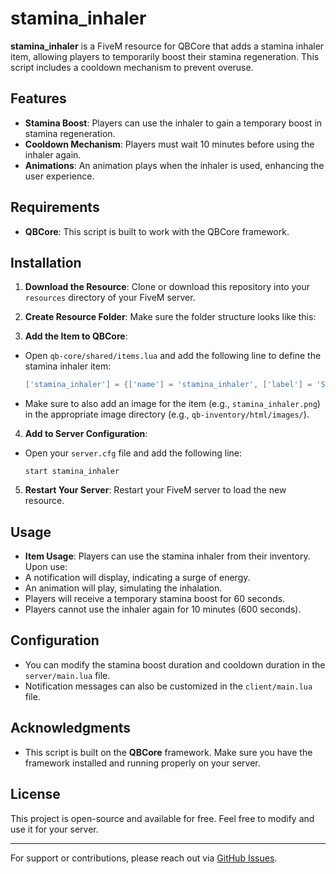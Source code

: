 # stamina_inhaler

**stamina_inhaler** is a FiveM resource for QBCore that adds a stamina inhaler item, allowing players to temporarily boost their stamina regeneration. This script includes a cooldown mechanism to prevent overuse.

## Features

- **Stamina Boost**: Players can use the inhaler to gain a temporary boost in stamina regeneration.
- **Cooldown Mechanism**: Players must wait 10 minutes before using the inhaler again.
- **Animations**: An animation plays when the inhaler is used, enhancing the user experience.

## Requirements

- **QBCore**: This script is built to work with the QBCore framework.
  
## Installation

1. **Download the Resource**: Clone or download this repository into your `resources` directory of your FiveM server.

2. **Create Resource Folder**: Make sure the folder structure looks like this:

3. **Add the Item to QBCore**:
- Open `qb-core/shared/items.lua` and add the following line to define the stamina inhaler item:
  ```lua
  ['stamina_inhaler'] = {['name'] = 'stamina_inhaler', ['label'] = 'Stamina Inhaler', ['weight'] = 100, ['type'] = 'item', ['image'] = 'stamina_inhaler.png', ['unique'] = false, ['useable'] = true, ['shouldClose'] = true, ['combinable'] = nil, ['consume'] = false, ['description'] = 'A special inhaler that boosts stamina.'},
  ```
- Make sure to also add an image for the item (e.g., `stamina_inhaler.png`) in the appropriate image directory (e.g., `qb-inventory/html/images/`).

4. **Add to Server Configuration**:
- Open your `server.cfg` file and add the following line:
  ```plaintext
  start stamina_inhaler
  ```

5. **Restart Your Server**: Restart your FiveM server to load the new resource.

## Usage

- **Item Usage**: Players can use the stamina inhaler from their inventory. Upon use:
- A notification will display, indicating a surge of energy.
- An animation will play, simulating the inhalation.
- Players will receive a temporary stamina boost for 60 seconds.
- Players cannot use the inhaler again for 10 minutes (600 seconds).

## Configuration

- You can modify the stamina boost duration and cooldown duration in the `server/main.lua` file.
- Notification messages can also be customized in the `client/main.lua` file.

## Acknowledgments

- This script is built on the **QBCore** framework. Make sure you have the framework installed and running properly on your server.

## License

This project is open-source and available for free. Feel free to modify and use it for your server.

---

For support or contributions, please reach out via [GitHub Issues](https://github.com/yourusername/stamina_inhaler/issues).
